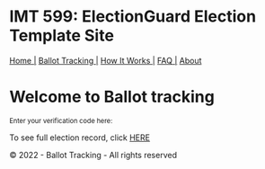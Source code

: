 # IMT 599: ElectionGuard Election Template Site
  <nav class="menu">
        <a href="./index.html">Home |</a>
        <a href="./tracking.html">Ballot Tracking |</a>
        <a href="./works.html">How It Works |</a>
        <a href="./FAQ.html">FAQ |</a>
        <a href="https://www.electionguard.vote/">About</a>
      </nav>  
  </div>
  <body>
    <h1>Welcome to Ballot tracking</h1>
    <sup>Enter your verification code here:</sup>
  <p>To see full election record, click <a href="./Record.html">HERE</a></p>
    <div id="bottom">© 2022 - Ballot <span>Tracking</span> - All rights reserved 
